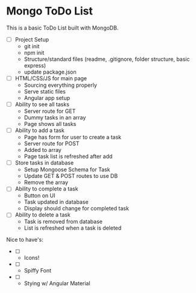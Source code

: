 # Mongo ToDo List

This is a basic ToDo List built with MongoDB.

- [ ] Project Setup 
    - git init
    - npm init 
    - Structure/standard files (readme, .gitignore, folder structure, basic express)
    - update package.json
- [ ] HTML/CSS/JS for main page
    - Sourcing everything properly
    - Serve static files
    - Angular app setup
- [ ] Ability to see all tasks
    - Server route for GET
    - Dummy tasks in an array
    - Page shows all tasks
- [ ] Ability to add a task
    - Page has form for user to create a task
    - Server route for POST
    - Added to array
    - Page task list is refreshed after add
- [ ] Store tasks in database
    - Setup Mongoose Schema for Task
    - Update GET & POST routes to use DB
    - Remove the array
- [ ] Ability to complete a task 
    - Button on UI
    - Task updated in database
    - Display should change for completed task
- [ ] Ability to delete a task
    - Task is removed from database
    - List is refreshed when a task is deleted

Nice to have's:
- [ ] - Icons! 
- [ ] - Spiffy Font
- [ ] - Stying w/ Angular Material
